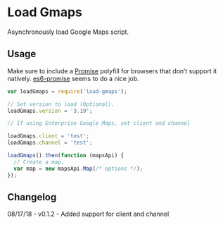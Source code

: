 # Load Gmaps

Asynchronously load Google Maps script.

## Usage

Make sure to include a [Promise](https://developer.mozilla.org/en-US/docs/Web/JavaScript/Reference/Global_Objects/Promise) polyfill for browsers that don’t support it natively. [es6-promise](https://github.com/jakearchibald/es6-promise) seems to do a nice job.

```js
var loadGmaps = require('load-gmaps');

// Set version to load (Optional).
loadGmaps.version = '3.19';

// If using Enterprise Google Maps, set client and channel

loadGmaps.client = 'test';
loadGmaps.channel = 'test';

loadGmaps().then(function (mapsApi) {
  // Create a map.
  var map = new mapsApi.Map(/* options */);
});
```

## Changelog

08/17/18 - v0.1.2 - Added support for client and channel
